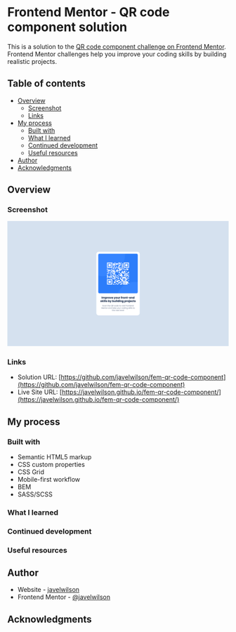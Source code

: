 # Frontend Mentor - QR code component solution

This is a solution to the [QR code component challenge on Frontend Mentor](https://www.frontendmentor.io/challenges/qr-code-component-iux_sIO_H). Frontend Mentor challenges help you improve your coding skills by building realistic projects.

## Table of contents

- [Overview](#overview)
  - [Screenshot](#screenshot)
  - [Links](#links)
- [My process](#my-process)
  - [Built with](#built-with)
  - [What I learned](#what-i-learned)
  - [Continued development](#continued-development)
  - [Useful resources](#useful-resources)
- [Author](#author)
- [Acknowledgments](#acknowledgments)

## Overview

### Screenshot

![](./screenshot.png)

### Links

- Solution URL: [https://github.com/javelwilson/fem-qr-code-component](https://github.com/javelwilson/fem-qr-code-component)
- Live Site URL: [https://javelwilson.github.io/fem-qr-code-component/](https://javelwilson.github.io/fem-qr-code-component/)

## My process

### Built with

- Semantic HTML5 markup
- CSS custom properties
- CSS Grid
- Mobile-first workflow
- BEM
- SASS/SCSS

### What I learned

### Continued development

### Useful resources

## Author

- Website - [javelwilson](https://javelwilson.com)
- Frontend Mentor - [@javelwilson](https://www.frontendmentor.io/profile/javelwilson)

## Acknowledgments
